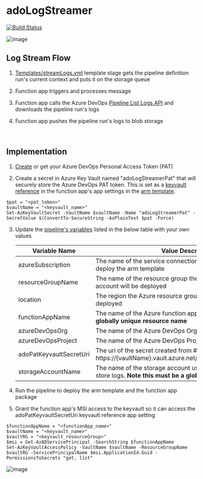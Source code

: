# adoLogStreamer

[![Build Status](https://dev.azure.com/hoppy7/Azure/_apis/build/status/Hoppy7.adoLogStreamer?branchName=main)](https://dev.azure.com/hoppy7/Azure/_build/latest?definitionId=12&branchName=main)

![image](https://user-images.githubusercontent.com/18079003/116765233-09106980-a9d9-11eb-8f7c-12cb1ee94c0f.png)

## Log Stream Flow
  1.  [Templates/streamLogs.yml](https://github.com/Hoppy7/adoLogStreamer/blob/main/templates/streamLogs.yml) template stage gets the pipeline definition run's current context and puts it on the storage queue
  
  2.  Function app triggers and processes message
  
  3.  Function app calls the Azure DevOps [Pipeline List Logs API](https://docs.microsoft.com/en-us/rest/api/azure/devops/pipelines/logs/list?view=azure-devops-rest-6.0) and downloads the pipeline run's logs
  
  4.  Function app pushes the pipeline run's logs to blob storage

<br>

## Implementation
  1.  [Create](https://docs.microsoft.com/en-us/azure/devops/organizations/accounts/use-personal-access-tokens-to-authenticate?view=azure-devops&tabs=preview-page#create-a-pat) or get your Azure DevOps Personal Access Token (PAT)

  2.  Create a secret in Azure Key Vault named "adoLogStreamerPat" that will securely store the Azure DevOps PAT token.  This is set as a [keyvault reference](https://docs.microsoft.com/en-us/azure/app-service/app-service-key-vault-references) in the function app's app settings in the [arm template](https://github.com/Hoppy7/adoLogStreamer/blob/main/armTemplates/deploy.json).
  
    $pat = "<pat_token>"
    $vaultName = "<keyvault_name>"
    Set-AzKeyVaultSecret -VaultName $vaultName -Name "adoLogStreamerPat" -SecretValue $(ConvertTo-SecureString -AsPlainText $pat -Force)
      
  3.  Update the [pipeline's variables](https://github.com/Hoppy7/adoLogStreamer/blob/main/azure-pipelines.yml#L12-L30) listed in the below table with your own values

      Variable Name | Value Description
      ------ | ------
      azureSubscription | The name of the service connection the pipeline will leverage to deploy the arm template
      resourceGroupName | The name of the resource group the function app and storage account will be deployed
      location | The region the Azure resource group and resources will be deployed
      functionAppName | The name of the Azure function app.  **Note this must be a globally unique resource name**
      azureDevOpsOrg | The name of the Azure DevOps Organization
      azureDevOpsProject | The name of the Azure DevOps Project
      adoPatKeyvaultSecretUri | The uri of the secret created from #2 - https://{vaultName}.vault.azure.net/secrets/adoLogStreamerPat/
      storageAccountName | The name of the storage account used by the function app to store logs.  **Note this must be a globally unique resource name**

  4.  Run the pipeline to deploy the arm template and the function app package

  5.  Grant the function app's MSI access to the keyvault so it can access the adoPatKeyvaultSecretUri keyvault reference app setting
  
    $functionAppName = "<functionApp_name>"
    $vaultName = "<keyvault_name>"
    $vaultRG = "<keyvault_resourceGroup>"
    $msi = Get-AzADServicePrincipal -SearchString $functionAppName
    Set-AzKeyVaultAccessPolicy -VaultName $vaultName -ResourceGroupName $vaultRG -ServicePrincipalName $msi.ApplicationId.Guid -PermissionsToSecrets "get, list"
    
    
  ![image](https://user-images.githubusercontent.com/18079003/117528888-494b8b00-af89-11eb-9bda-2d6822c7c13d.png)
